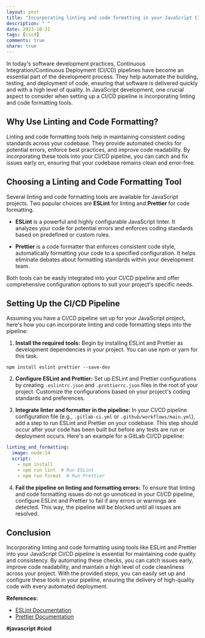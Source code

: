 ```yaml
---
layout: post
title: "Incorporating linting and code formatting in your JavaScript CI/CD pipeline"
description: " "
date: 2023-10-31
tags: [cicd]
comments: true
share: true
---
```


In today's software development practices, Continuous Integration/Continuous Deployment (CI/CD) pipelines have become an essential part of the development process. They help automate the building, testing, and deployment of code, ensuring that software is delivered quickly and with a high level of quality. In JavaScript development, one crucial aspect to consider when setting up a CI/CD pipeline is incorporating linting and code formatting tools.

## Why Use Linting and Code Formatting?

Linting and code formatting tools help in maintaining consistent coding standards across your codebase. They provide automated checks for potential errors, enforce best practices, and improve code readability. By incorporating these tools into your CI/CD pipeline, you can catch and fix issues early on, ensuring that your codebase remains clean and error-free.

## Choosing a Linting and Code Formatting Tool

Several linting and code formatting tools are available for JavaScript projects. Two popular choices are **ESLint** for linting and **Prettier** for code formatting. 

- **ESLint** is a powerful and highly configurable JavaScript linter. It analyzes your code for potential errors and enforces coding standards based on predefined or custom rules.

- **Prettier** is a code formatter that enforces consistent code style, automatically formatting your code to a specified configuration. It helps eliminate debates about formatting standards within your development team.

Both tools can be easily integrated into your CI/CD pipeline and offer comprehensive configuration options to suit your project's specific needs.

## Setting Up the CI/CD Pipeline

Assuming you have a CI/CD pipeline set up for your JavaScript project, here's how you can incorporate linting and code formatting steps into the pipeline:

1. **Install the required tools:** Begin by installing ESLint and Prettier as development dependencies in your project. You can use npm or yarn for this task.

```
npm install eslint prettier --save-dev
```

2. **Configure ESLint and Prettier:** Set up ESLint and Prettier configurations by creating `.eslintrc.json` and `.prettierrc.json` files in the root of your project. Customize the configurations based on your project's coding standards and preferences.

3. **Integrate linter and formatter in the pipeline:** In your CI/CD pipeline configuration file (e.g., `.gitlab-ci.yml` or `.github/workflows/main.yml`), add a step to run ESLint and Prettier on your codebase. This step should occur after your code has been built but before any tests are run or deployment occurs. Here's an example for a GitLab CI/CD pipeline:

```yaml
linting_and_formatting:
  image: node:14
  script:
    - npm install
    - npm run lint  # Run ESLint
    - npm run format  # Run Prettier
```

4. **Fail the pipeline on linting and formatting errors:** To ensure that linting and code formatting issues do not go unnoticed in your CI/CD pipeline, configure ESLint and Prettier to fail if any errors or warnings are detected. This way, the pipeline will be blocked until all issues are resolved.

## Conclusion

Incorporating linting and code formatting using tools like ESLint and Prettier into your JavaScript CI/CD pipeline is essential for maintaining code quality and consistency. By automating these checks, you can catch issues early, improve code readability, and maintain a high level of code cleanliness across your project. With the provided steps, you can easily set up and configure these tools in your pipeline, ensuring the delivery of high-quality code with every automated deployment.

**References:**

- [ESLint Documentation](https://eslint.org/docs/user-guide/getting-started)
- [Prettier Documentation](https://prettier.io/docs/en/index.html)

**#javascript #cicd**